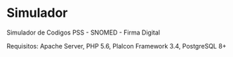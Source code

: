 # Simulador
Simulador de Codigos PSS - SNOMED - Firma Digital

Requisitos:
Apache Server, 
PHP 5.6, 
Plalcon Framework 3.4, 
PostgreSQL 8+
